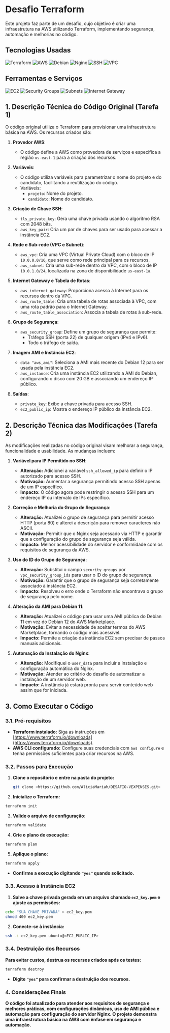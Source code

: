 # Desafio Terraform

Este projeto faz parte de um desafio, cujo objetivo é criar uma infraestrutura na AWS utilizando Terraform, implementando segurança, automação e melhorias no código.

## Tecnologias Usadas

![Terraform](https://img.shields.io/badge/Terraform-7B42BC?style=for-the-badge&logo=terraform&logoColor=white)
![AWS](https://img.shields.io/badge/AWS-232F3E?style=for-the-badge&logo=amazon-aws&logoColor=white)
![Debian](https://img.shields.io/badge/Debian-A81D33?style=for-the-badge&logo=debian&logoColor=white)
![Nginx](https://img.shields.io/badge/Nginx-009639?style=for-the-badge&logo=nginx&logoColor=white)
![SSH](https://img.shields.io/badge/SSH-000000?style=for-the-badge&logo=ssh&logoColor=white)
![VPC](https://img.shields.io/badge/AWS--VPC-FF9900?style=for-the-badge&logo=amazon-aws&logoColor=white)

## Ferramentas e Serviços

![EC2](https://img.shields.io/badge/AWS--EC2-FF9900?style=for-the-badge&logo=amazon-aws&logoColor=white)
![Security Groups](https://img.shields.io/badge/Security%20Groups-FF4C29?style=for-the-badge&logo=amazon-aws&logoColor=white)
![Subnets](https://img.shields.io/badge/Subnets-006600?style=for-the-badge&logo=amazon-aws&logoColor=white)
![Internet Gateway](https://img.shields.io/badge/Internet%20Gateway-FF8C00?style=for-the-badge&logo=amazon-aws&logoColor=white)

## 1. Descrição Técnica do Código Original (Tarefa 1)

O código original utiliza o Terraform para provisionar uma infraestrutura básica na AWS. Os recursos criados são:

1. **Provedor AWS**:
   - O código define a AWS como provedora de serviços e especifica a região `us-east-1` para a criação dos recursos.

2. **Variáveis**:
   - O código utiliza variáveis para parametrizar o nome do projeto e do candidato, facilitando a reutilização do código.
   - Variáveis:
     - `projeto`: Nome do projeto.
     - `candidato`: Nome do candidato.

3. **Criação de Chave SSH**:
   - `tls_private_key`: Gera uma chave privada usando o algoritmo RSA com 2048 bits.
   - `aws_key_pair`: Cria um par de chaves para ser usado para acessar a instância EC2.

4. **Rede e Sub-rede (VPC e Subnet)**:
   - `aws_vpc`: Cria uma VPC (Virtual Private Cloud) com o bloco de IP `10.0.0.0/16`, que serve como rede principal para os recursos.
   - `aws_subnet`: Cria uma sub-rede dentro da VPC, com o bloco de IP `10.0.1.0/24`, localizada na zona de disponibilidade `us-east-1a`.

5. **Internet Gateway e Tabela de Rotas**:
   - `aws_internet_gateway`: Proporciona acesso à Internet para os recursos dentro da VPC.
   - `aws_route_table`: Cria uma tabela de rotas associada à VPC, com uma rota padrão para o Internet Gateway.
   - `aws_route_table_association`: Associa a tabela de rotas à sub-rede.

6. **Grupo de Segurança**:
   - `aws_security_group`: Define um grupo de segurança que permite:
     - Tráfego SSH (porta 22) de qualquer origem (IPv4 e IPv6).
     - Todo o tráfego de saída.
   
7. **Imagem AMI e Instância EC2**:
   - `data "aws_ami"`: Seleciona a AMI mais recente do Debian 12 para ser usada pela instância EC2.
   - `aws_instance`: Cria uma instância EC2 utilizando a AMI do Debian, configurando o disco com 20 GB e associando um endereço IP público.

8. **Saídas**:
   - `private_key`: Exibe a chave privada para acesso SSH.
   - `ec2_public_ip`: Mostra o endereço IP público da instância EC2.

## 2. Descrição Técnica das Modificações (Tarefa 2)

As modificações realizadas no código original visam melhorar a segurança, funcionalidade e usabilidade. As mudanças incluem:

1. **Variável para IP Permitido no SSH**:
   - **Alteração:** Adicionei a variável `ssh_allowed_ip` para definir o IP autorizado para acesso SSH.
   - **Motivação:** Aumentar a segurança permitindo acesso SSH apenas de um IP específico.
   - **Impacto:** O código agora pode restringir o acesso SSH para um endereço IP ou intervalo de IPs específico.

2. **Correção e Melhoria do Grupo de Segurança**:
   - **Alteração:** Atualizei o grupo de segurança para permitir acesso HTTP (porta 80) e alterei a descrição para remover caracteres não ASCII.
   - **Motivação:** Permitir que o Nginx seja acessado via HTTP e garantir que a configuração do grupo de segurança seja válida.
   - **Impacto:** Melhor acessibilidade do servidor e conformidade com os requisitos de segurança da AWS.

3. **Uso do ID do Grupo de Segurança**:
   - **Alteração:** Substituí o campo `security_groups` por `vpc_security_group_ids` para usar o ID do grupo de segurança.
   - **Motivação:** Garantir que o grupo de segurança seja corretamente associado à instância EC2.
   - **Impacto:** Resolveu o erro onde o Terraform não encontrava o grupo de segurança pelo nome.

4. **Alteração da AMI para Debian 11**:
   - **Alteração:** Atualizei o código para usar uma AMI pública do Debian 11 em vez do Debian 12 do AWS Marketplace.
   - **Motivação:** Evitar a necessidade de aceitar termos do AWS Marketplace, tornando o código mais acessível.
   - **Impacto:** Permite a criação da instância EC2 sem precisar de passos manuais adicionais.

5. **Automação da Instalação do Nginx**:
   - **Alteração:** Modifiquei o `user_data` para incluir a instalação e configuração automática do Nginx.
   - **Motivação:** Atender ao critério do desafio de automatizar a instalação de um servidor web.
   - **Impacto:** A instância já estará pronta para servir conteúdo web assim que for iniciada.


## 3. Como Executar o Código

### 3.1. Pré-requisitos
- **Terraform instalado:** Siga as instruções em [https://www.terraform.io/downloads](https://www.terraform.io/downloads).
- **AWS CLI configurado:** Configure suas credenciais com `aws configure` e tenha permissões suficientes para criar recursos na AWS.

### 3.2. Passos para Execução
1. **Clone o repositório e entre na pasta do projeto:**
   ```bash
   git clone <https://github.com/AliciaMariah/DESAFIO-VEXPENSES.git>
   ```

2. **Inicialize o Terraform:**
  ```bash
  terraform init
  ```

3. **Valide o arquivo de configuração:**
  ```bash
  terraform validate
  ```
4. **Crie o plano de execução:**
  ```bash
  terraform plan
  ```
5. **Aplique o plano:**
  ```bash
  terraform apply
  ```
- **Confirme a execução digitando `"yes"` quando solicitado.**

### 3.3. Acesso à Instância EC2
1. **Salve a chave privada gerada em um arquivo chamado `ec2_key.pem` e ajuste as permissões:**
```bash
echo "SUA_CHAVE_PRIVADA" > ec2_key.pem
chmod 400 ec2_key.pem
```
2. **Conecte-se à instância:**
```bash
ssh -i ec2_key.pem ubuntu@<EC2_PUBLIC_IP>
```
### 3.4. Destruição dos Recursos
**Para evitar custos, destrua os recursos criados após os testes:**
```bash
terraform destroy
```
- **Digite `"yes"` para confirmar a destruição dos recursos.**

### 4. Considerações Finais
**O código foi atualizado para atender aos requisitos de segurança e melhores práticas, com configurações dinâmicas, uso de AMI pública e automação para configuração do servidor Nginx. O projeto demonstra uma infraestrutura básica na AWS com ênfase em segurança e automação.**

